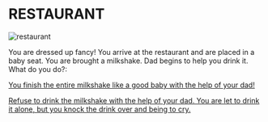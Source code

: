 # RESTAURANT  

![restaurant](https://media.giphy.com/media/KDsLdJQ102BlzbP7DO/giphy.gif)  

You are dressed up fancy! You arrive at the restaurant and are placed in a baby seat. You are brought a milkshake. Dad begins to help you drink it. What do you do?:  

[You finish the entire milkshake like a good baby with the help of your dad!](sleep.md)  

[Refuse to drink the milkshake with the help of your dad. You are let to drink it alone, but you knock the drink over and being to cry.](nap-time.md)  
